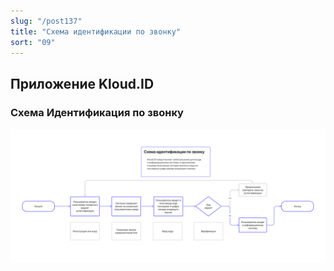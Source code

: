 ```yaml
---
slug: "/post137"
title: "Схема идентификации по звонку"
sort: "09"
---
```


## Приложение Kloud.ID

### Схема Идентификация по звонку

![Картинка](./images_id/id_scheme.png "Нажмите для увеличения")